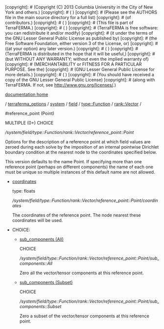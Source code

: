 [copyright]: # (Copyright (C) 2013 Columbia University in the City of New York and others.)
[copyright]: # ( )
[copyright]: # (Please see the AUTHORS file in the main source directory for a full list)
[copyright]: # (of contributors.)
[copyright]: # ( )
[copyright]: # (This file is part of TerraFERMA.)
[copyright]: # ( )
[copyright]: # (TerraFERMA is free software: you can redistribute it and/or modify)
[copyright]: # (it under the terms of the GNU Lesser General Public License as published by)
[copyright]: # (the Free Software Foundation, either version 3 of the License, or)
[copyright]: # ((at your option) any later version.)
[copyright]: # ( )
[copyright]: # (TerraFERMA is distributed in the hope that it will be useful,)
[copyright]: # (but WITHOUT ANY WARRANTY; without even the implied warranty of)
[copyright]: # (MERCHANTABILITY or FITNESS FOR A PARTICULAR PURPOSE. See the)
[copyright]: # (GNU Lesser General Public License for more details.)
[copyright]: # ( )
[copyright]: # (You should have received a copy of the GNU Lesser General Public License)
[copyright]: # (along with TerraFERMA. If not, see <http://www.gnu.org/licenses/>.)

[documentation home](https://github.com/terraferma/terraferma/wiki/Documentation)

/ [terraferma_options](../../../../../terraferma_options.md) / [system](../../../../system.md) / [field](../../../field.md) / [type::Function](../../type__Function.md) / [rank::Vector](../rank__Vector.md) /

#reference_point (Point)

MULTIPLE (0+) CHOICE 

*/system/field/type::Function/rank::Vector/reference_point::Point*

Options for the description of a reference point at which field values are zeroed during each solve 
by the imposition of an internal pointwise Dirichlet boundary condition at the nearest node to the
coordinates specified below.

This version defaults to the name Point.  If specifying more than one reference point (perhaps on different components) the name of each 
one must be unique so multiple instances of this default name are not allowed.

* [coordinates](reference_point__Point/coordinates.md "child")

    type: floats

    */system/field/type::Function/rank::Vector/reference_point::Point/coordinates*

    The coordinates of the reference point.  The node nearest these coordinates will be used.

* CHOICE:
    * [sub_components (All)](reference_point__Point/sub_components__All.md "child")

        CHOICE 

        */system/field/type::Function/rank::Vector/reference_point::Point/sub_components::All*

        Zero all the vector/tensor components at this reference point.

    * [sub_components (Subset)](reference_point__Point/sub_components__Subset.md "child")

        CHOICE 

        */system/field/type::Function/rank::Vector/reference_point::Point/sub_components::Subset*

        Zero a subset of the vector/tensor components at this reference point.

[autogenerated]: # (This file was automatically generated from the schema file:/home/cwilson/repos/github/TerraFERMA/TerraFERMA/buckettools/schemas/function.rng.)

